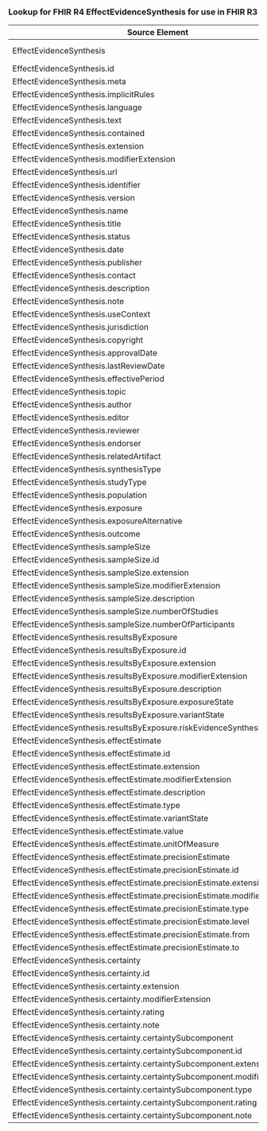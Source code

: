 ### Lookup for FHIR R4 EffectEvidenceSynthesis for use in FHIR R3

| Source Element | Usage | Target |
| -------------- | ----- | ------ |
| EffectEvidenceSynthesis | UseExtension | http://hl7.org/fhir/4.0/StructureDefinition/extension-EffectEvidenceSynthesis |
| EffectEvidenceSynthesis.id | UseExtensionFromAncestor | - |
| EffectEvidenceSynthesis.meta | UseExtensionFromAncestor | - |
| EffectEvidenceSynthesis.implicitRules | UseExtensionFromAncestor | - |
| EffectEvidenceSynthesis.language | UseExtensionFromAncestor | - |
| EffectEvidenceSynthesis.text | UseExtensionFromAncestor | - |
| EffectEvidenceSynthesis.contained | UseExtensionFromAncestor | - |
| EffectEvidenceSynthesis.extension | UseExtensionFromAncestor | - |
| EffectEvidenceSynthesis.modifierExtension | UseExtensionFromAncestor | - |
| EffectEvidenceSynthesis.url | UseExtensionFromAncestor | - |
| EffectEvidenceSynthesis.identifier | UseExtensionFromAncestor | - |
| EffectEvidenceSynthesis.version | UseExtensionFromAncestor | - |
| EffectEvidenceSynthesis.name | UseExtensionFromAncestor | - |
| EffectEvidenceSynthesis.title | UseExtensionFromAncestor | - |
| EffectEvidenceSynthesis.status | UseExtensionFromAncestor | - |
| EffectEvidenceSynthesis.date | UseExtensionFromAncestor | - |
| EffectEvidenceSynthesis.publisher | UseExtensionFromAncestor | - |
| EffectEvidenceSynthesis.contact | UseExtensionFromAncestor | - |
| EffectEvidenceSynthesis.description | UseExtensionFromAncestor | - |
| EffectEvidenceSynthesis.note | UseExtensionFromAncestor | - |
| EffectEvidenceSynthesis.useContext | UseExtensionFromAncestor | - |
| EffectEvidenceSynthesis.jurisdiction | UseExtensionFromAncestor | - |
| EffectEvidenceSynthesis.copyright | UseExtensionFromAncestor | - |
| EffectEvidenceSynthesis.approvalDate | UseExtensionFromAncestor | - |
| EffectEvidenceSynthesis.lastReviewDate | UseExtensionFromAncestor | - |
| EffectEvidenceSynthesis.effectivePeriod | UseExtensionFromAncestor | - |
| EffectEvidenceSynthesis.topic | UseExtensionFromAncestor | - |
| EffectEvidenceSynthesis.author | UseExtensionFromAncestor | - |
| EffectEvidenceSynthesis.editor | UseExtensionFromAncestor | - |
| EffectEvidenceSynthesis.reviewer | UseExtensionFromAncestor | - |
| EffectEvidenceSynthesis.endorser | UseExtensionFromAncestor | - |
| EffectEvidenceSynthesis.relatedArtifact | UseExtensionFromAncestor | - |
| EffectEvidenceSynthesis.synthesisType | UseExtensionFromAncestor | - |
| EffectEvidenceSynthesis.studyType | UseExtensionFromAncestor | - |
| EffectEvidenceSynthesis.population | UseExtensionFromAncestor | - |
| EffectEvidenceSynthesis.exposure | UseExtensionFromAncestor | - |
| EffectEvidenceSynthesis.exposureAlternative | UseExtensionFromAncestor | - |
| EffectEvidenceSynthesis.outcome | UseExtensionFromAncestor | - |
| EffectEvidenceSynthesis.sampleSize | UseExtensionFromAncestor | - |
| EffectEvidenceSynthesis.sampleSize.id | UseExtensionFromAncestor | - |
| EffectEvidenceSynthesis.sampleSize.extension | UseExtensionFromAncestor | - |
| EffectEvidenceSynthesis.sampleSize.modifierExtension | UseExtensionFromAncestor | - |
| EffectEvidenceSynthesis.sampleSize.description | UseExtensionFromAncestor | - |
| EffectEvidenceSynthesis.sampleSize.numberOfStudies | UseExtensionFromAncestor | - |
| EffectEvidenceSynthesis.sampleSize.numberOfParticipants | UseExtensionFromAncestor | - |
| EffectEvidenceSynthesis.resultsByExposure | UseExtensionFromAncestor | - |
| EffectEvidenceSynthesis.resultsByExposure.id | UseExtensionFromAncestor | - |
| EffectEvidenceSynthesis.resultsByExposure.extension | UseExtensionFromAncestor | - |
| EffectEvidenceSynthesis.resultsByExposure.modifierExtension | UseExtensionFromAncestor | - |
| EffectEvidenceSynthesis.resultsByExposure.description | UseExtensionFromAncestor | - |
| EffectEvidenceSynthesis.resultsByExposure.exposureState | UseExtensionFromAncestor | - |
| EffectEvidenceSynthesis.resultsByExposure.variantState | UseExtensionFromAncestor | - |
| EffectEvidenceSynthesis.resultsByExposure.riskEvidenceSynthesis | UseExtensionFromAncestor | - |
| EffectEvidenceSynthesis.effectEstimate | UseExtensionFromAncestor | - |
| EffectEvidenceSynthesis.effectEstimate.id | UseExtensionFromAncestor | - |
| EffectEvidenceSynthesis.effectEstimate.extension | UseExtensionFromAncestor | - |
| EffectEvidenceSynthesis.effectEstimate.modifierExtension | UseExtensionFromAncestor | - |
| EffectEvidenceSynthesis.effectEstimate.description | UseExtensionFromAncestor | - |
| EffectEvidenceSynthesis.effectEstimate.type | UseExtensionFromAncestor | - |
| EffectEvidenceSynthesis.effectEstimate.variantState | UseExtensionFromAncestor | - |
| EffectEvidenceSynthesis.effectEstimate.value | UseExtensionFromAncestor | - |
| EffectEvidenceSynthesis.effectEstimate.unitOfMeasure | UseExtensionFromAncestor | - |
| EffectEvidenceSynthesis.effectEstimate.precisionEstimate | UseExtensionFromAncestor | - |
| EffectEvidenceSynthesis.effectEstimate.precisionEstimate.id | UseExtensionFromAncestor | - |
| EffectEvidenceSynthesis.effectEstimate.precisionEstimate.extension | UseExtensionFromAncestor | - |
| EffectEvidenceSynthesis.effectEstimate.precisionEstimate.modifierExtension | UseExtensionFromAncestor | - |
| EffectEvidenceSynthesis.effectEstimate.precisionEstimate.type | UseExtensionFromAncestor | - |
| EffectEvidenceSynthesis.effectEstimate.precisionEstimate.level | UseExtensionFromAncestor | - |
| EffectEvidenceSynthesis.effectEstimate.precisionEstimate.from | UseExtensionFromAncestor | - |
| EffectEvidenceSynthesis.effectEstimate.precisionEstimate.to | UseExtensionFromAncestor | - |
| EffectEvidenceSynthesis.certainty | UseExtensionFromAncestor | - |
| EffectEvidenceSynthesis.certainty.id | UseExtensionFromAncestor | - |
| EffectEvidenceSynthesis.certainty.extension | UseExtensionFromAncestor | - |
| EffectEvidenceSynthesis.certainty.modifierExtension | UseExtensionFromAncestor | - |
| EffectEvidenceSynthesis.certainty.rating | UseExtensionFromAncestor | - |
| EffectEvidenceSynthesis.certainty.note | UseExtensionFromAncestor | - |
| EffectEvidenceSynthesis.certainty.certaintySubcomponent | UseExtensionFromAncestor | - |
| EffectEvidenceSynthesis.certainty.certaintySubcomponent.id | UseExtensionFromAncestor | - |
| EffectEvidenceSynthesis.certainty.certaintySubcomponent.extension | UseExtensionFromAncestor | - |
| EffectEvidenceSynthesis.certainty.certaintySubcomponent.modifierExtension | UseExtensionFromAncestor | - |
| EffectEvidenceSynthesis.certainty.certaintySubcomponent.type | UseExtensionFromAncestor | - |
| EffectEvidenceSynthesis.certainty.certaintySubcomponent.rating | UseExtensionFromAncestor | - |
| EffectEvidenceSynthesis.certainty.certaintySubcomponent.note | UseExtensionFromAncestor | - |
